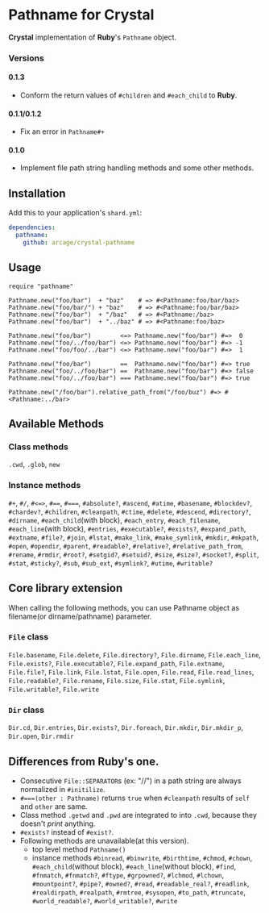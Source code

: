# Pathname for Crystal

**Crystal** implementation of **Ruby**'s `Pathname` object.

### Versions
#### 0.1.3
- Conform the return values of `#children` and `#each_child` to **Ruby**.

#### 0.1.1/0.1.2
- Fix an error in `Pathname#+`

#### 0.1.0
- Implement file path string handling methods and some other methods.

## Installation

Add this to your application's `shard.yml`:

```yaml
dependencies:
  pathname:
    github: arcage/crystal-pathname
```

## Usage

```crystal
require "pathname"

Pathname.new("foo/bar")  + "baz"    # => #<Pathname:foo/bar/baz>
Pathname.new("foo/bar/") + "baz"    # => #<Pathname:foo/bar/baz>
Pathname.new("foo/bar")  + "/baz"   # => #<Pathname:/baz>
Pathname.new("foo/bar")  + "../baz" # => #<Pathname:foo/baz>

Pathname.new("foo/bar")        <=> Pathname.new("foo/bar") #=>  0
Pathname.new("foo/../foo/bar") <=> Pathname.new("foo/bar") #=> -1
Pathname.new("foo/foo/../bar") <=> Pathname.new("foo/bar") #=>  1

Pathname.new("foo/bar")        ==  Pathname.new("foo/bar") #=> true
Pathname.new("foo/../foo/bar") ==  Pathname.new("foo/bar") #=> false
Pathname.new("foo/../foo/bar") === Pathname.new("foo/bar") #=> true

Pathname.new("/foo/bar").relative_path_from("/foo/buz") #=> #<Pathname:../bar>
```

## Available Methods
### Class methods
`.cwd`, `.glob`, `new`

### Instance methods
`#+`, `#/`, `#<=>`, `#==`, `#===`, `#absolute?`, `#ascend`, `#atime`, `#basename`, `#blockdev?`, `#chardev?`, `#children`, `#cleanpath`, `#ctime`, `#delete`, `#descend`, `#directory?`, `#dirname`, `#each_child`(with block), `#each_entry`, `#each_filename`, `#each_line`(with block), `#entries`, `#executable?`, `#exists?`, `#expand_path`, `#extname`, `#file?`, `#join`, `#lstat`, `#make_link`, `#make_symlink`, `#mkdir`, `#mkpath`, `#open`, `#opendir`, `#parent`, `#readable?`, `#relative?`, `#relative_path_from`, `#rename`, `#rmdir`, `#root?`, `#setgid?`, `#setuid?`, `#size`, `#size?`, `#socket?`, `#split`, `#stat`, `#sticky?`, `#sub`, `#sub_ext`, `#symlink?`, `#utime`, `#writable?`

## Core library extension
When calling the following methods, you can use Pathname object as filename(or dirname/pathname) parameter.

### `File` class
`File.basename`, `File.delete`, `File.directory?`, `File.dirname`, `File.each_line`, `File.exists?`, `File.executable?`, `File.expand_path`, `File.extname`, `File.file?`, `File.link`, `File.lstat`, `File.open`, `File.read`, `File.read_lines`, `File.readable?`, `File.rename`, `File.size`, `File.stat`, `File.symlink`, `File.writable?`, `File.write`

### `Dir` class
`Dir.cd`, `Dir.entries`, `Dir.exists?`, `Dir.foreach`, `Dir.mkdir`, `Dir.mkdir_p`, `Dir.open`, `Dir.rmdir`

## Differences from **Ruby**'s one.
- Consecutive `File::SEPARATOR`s (ex: "//") in a path string are always normalized in `#initilize`.
- `#===(other : Pathname)` returns `true` when `#cleanpath` results of `self` and `other` are same.
- Class method `.getwd` and `.pwd` are integrated to into `.cwd`, because they doesn't *print* anything.
- `#exists?` instead of `#exist?`.
- Following methods are unavailable(at this version).
    - top level method `Pathname()`
    - instance methods `#binread`, `#binwrite`, `#birthtime`, `#chmod`, `#chown`, `#each_child`(without block), `#each_line`(without block), `#find`, `#fnmatch`, `#fnmatch?`, `#ftype`, `#grpowned?`, `#lchmod`, `#lchown`, `#mountpoint?`, `#pipe?`, `#owned?`, `#read`, `#readable_real?`, `#readlink`, `#realdirpath`, `#realpath`, `#rmtree`, `#sysopen`, `#to_path`, `#truncate`, `#world_readable?`, `#world_writable?`, `#write`

